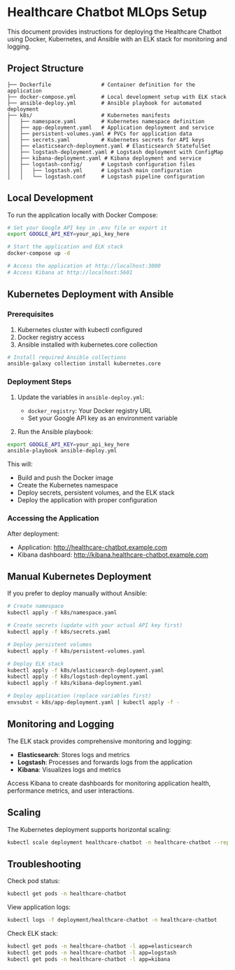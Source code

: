# Healthcare Chatbot MLOps Setup

This document provides instructions for deploying the Healthcare Chatbot using Docker, Kubernetes, and Ansible with an ELK stack for monitoring and logging.

## Project Structure

```
├── Dockerfile                # Container definition for the application
├── docker-compose.yml        # Local development setup with ELK stack
├── ansible-deploy.yml        # Ansible playbook for automated deployment
├── k8s/                      # Kubernetes manifests
│   ├── namespace.yaml        # Kubernetes namespace definition
│   ├── app-deployment.yaml   # Application deployment and service
│   ├── persistent-volumes.yaml # PVCs for application data
│   ├── secrets.yaml          # Kubernetes secrets for API keys
│   ├── elasticsearch-deployment.yaml # Elasticsearch StatefulSet
│   ├── logstash-deployment.yaml # Logstash deployment with ConfigMap
│   ├── kibana-deployment.yaml # Kibana deployment and service
│   ├── logstash-config/      # Logstash configuration files
│   │   ├── logstash.yml      # Logstash main configuration
│   │   └── logstash.conf     # Logstash pipeline configuration
```

## Local Development

To run the application locally with Docker Compose:

```bash
# Set your Google API key in .env file or export it
export GOOGLE_API_KEY=your_api_key_here

# Start the application and ELK stack
docker-compose up -d

# Access the application at http://localhost:3000
# Access Kibana at http://localhost:5601
```

## Kubernetes Deployment with Ansible

### Prerequisites

1. Kubernetes cluster with kubectl configured
2. Docker registry access
3. Ansible installed with kubernetes.core collection

```bash
# Install required Ansible collections
ansible-galaxy collection install kubernetes.core
```

### Deployment Steps

1. Update the variables in `ansible-deploy.yml`:
   - `docker_registry`: Your Docker registry URL
   - Set your Google API key as an environment variable

2. Run the Ansible playbook:

```bash
export GOOGLE_API_KEY=your_api_key_here
ansible-playbook ansible-deploy.yml
```

This will:
- Build and push the Docker image
- Create the Kubernetes namespace
- Deploy secrets, persistent volumes, and the ELK stack
- Deploy the application with proper configuration

### Accessing the Application

After deployment:
- Application: http://healthcare-chatbot.example.com
- Kibana dashboard: http://kibana.healthcare-chatbot.example.com

## Manual Kubernetes Deployment

If you prefer to deploy manually without Ansible:

```bash
# Create namespace
kubectl apply -f k8s/namespace.yaml

# Create secrets (update with your actual API key first)
kubectl apply -f k8s/secrets.yaml

# Deploy persistent volumes
kubectl apply -f k8s/persistent-volumes.yaml

# Deploy ELK stack
kubectl apply -f k8s/elasticsearch-deployment.yaml
kubectl apply -f k8s/logstash-deployment.yaml
kubectl apply -f k8s/kibana-deployment.yaml

# Deploy application (replace variables first)
envsubst < k8s/app-deployment.yaml | kubectl apply -f -
```

## Monitoring and Logging

The ELK stack provides comprehensive monitoring and logging:

- **Elasticsearch**: Stores logs and metrics
- **Logstash**: Processes and forwards logs from the application
- **Kibana**: Visualizes logs and metrics

Access Kibana to create dashboards for monitoring application health, performance metrics, and user interactions.

## Scaling

The Kubernetes deployment supports horizontal scaling:

```bash
kubectl scale deployment healthcare-chatbot -n healthcare-chatbot --replicas=3
```

## Troubleshooting

Check pod status:
```bash
kubectl get pods -n healthcare-chatbot
```

View application logs:
```bash
kubectl logs -f deployment/healthcare-chatbot -n healthcare-chatbot
```

Check ELK stack:
```bash
kubectl get pods -n healthcare-chatbot -l app=elasticsearch
kubectl get pods -n healthcare-chatbot -l app=logstash
kubectl get pods -n healthcare-chatbot -l app=kibana
```
